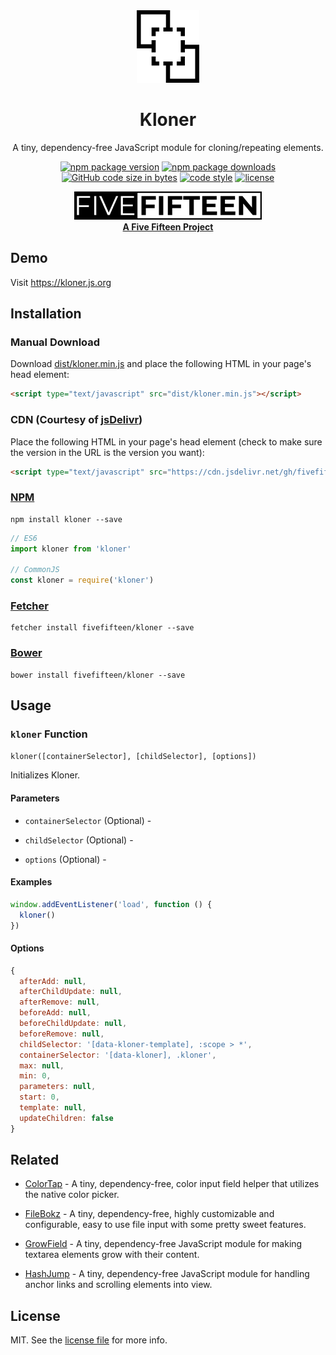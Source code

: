 <div align="center">

  <a href="https://github.com/fivefifteen/kloner">
    <picture>
      <source media="(prefers-color-scheme: dark)" srcset="./assets/kloner-white.png">
      <img src="./assets/kloner.png" alt="Kloner">
    </picture>
  </a>

  # Kloner

  A tiny, dependency-free JavaScript module for cloning/repeating elements.

  [![npm package version](https://img.shields.io/npm/v/kloner.svg?style=flat-square)](https://www.npmjs.com/package/kloner)
  [![npm package downloads](https://img.shields.io/npm/dt/kloner.svg?style=flat-square)](https://www.npmjs.com/package/kloner)
  [![GitHub code size in bytes](https://img.shields.io/github/languages/code-size/fivefifteen/kloner?style=flat-square)](https://github.com/fivefifteen/kloner)
  [![code style](https://img.shields.io/badge/code_style-standard-yellow.svg?style=flat-square)](https://github.com/standard/standard)
  [![license](https://img.shields.io/github/license/fivefifteen/kloner.svg?style=flat-square)](license.md)

  <a href="https://fivefifteen.com" target="_blank"><img src="./assets/fivefifteen.png" /><br /><b>A Five Fifteen Project</b></a>

</div>


## Demo

Visit https://kloner.js.org


## Installation


### Manual Download

Download [dist/kloner.min.js](dist/kloner.min.js) and place the following HTML in your page's head element:

```html
<script type="text/javascript" src="dist/kloner.min.js"></script>
```


### CDN (Courtesy of [jsDelivr](https://jsdelivr.com))

Place the following HTML in your page's head element (check to make sure the version in the URL is the version you want):

```html
<script type="text/javascript" src="https://cdn.jsdelivr.net/gh/fivefifteen/kloner@0.0.2/dist/kloner.min.js"></script>
```


### [NPM](https://npmjs.com)

```
npm install kloner --save
```

```js
// ES6
import kloner from 'kloner'

// CommonJS
const kloner = require('kloner')
```


### [Fetcher](https://github.com/fivefifteen/fetcher)

```
fetcher install fivefifteen/kloner --save
```


### [Bower](https://bower.io)

```
bower install fivefifteen/kloner --save
```


## Usage

### `kloner` Function

`kloner([containerSelector], [childSelector], [options])`

Initializes Kloner.


#### Parameters

 - `containerSelector` (Optional) - 
 
 - `childSelector` (Optional) - 

 - `options` (Optional) - 


#### Examples

```js
window.addEventListener('load', function () {
  kloner()
})
```


#### Options

```js
{
  afterAdd: null,
  afterChildUpdate: null,
  afterRemove: null,
  beforeAdd: null,
  beforeChildUpdate: null,
  beforeRemove: null,
  childSelector: '[data-kloner-template], :scope > *',
  containerSelector: '[data-kloner], .kloner',
  max: null,
  min: 0,
  parameters: null,
  start: 0,
  template: null,
  updateChildren: false
}
```


## Related

 - [ColorTap](https://github.com/fivefifteen/colortap) - A tiny, dependency-free, color input field helper that utilizes the native color picker.

 - [FileBokz](https://github.com/fivefifteen/filebokz) - A tiny, dependency-free, highly customizable and configurable, easy to use file input with some pretty sweet features.

 - [GrowField](https://github.com/fivefifteen/growfield) - A tiny, dependency-free JavaScript module for making textarea elements grow with their content.

 - [HashJump](https://github.com/fivefifteen/hashjump) - A tiny, dependency-free JavaScript module for handling anchor links and scrolling elements into view.


## License

MIT. See the [license file](license.md) for more info.